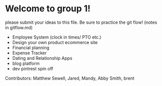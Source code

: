 <h1>Welcome to group 1!</h1>

please submit your ideas to this file. Be sure to practice the git flow! (notes in gitflow.md)

- Employee System (clock in times/ PTO etc.)
- Design your own product ecommerce site
- Financial planning
- Expense Tracker
- Dating and Relationship Apps
- blog platform
- dev pintrest spin off 



Contributors: Matthew Sewell, Jared, Mandy, Abby Smith, brent
